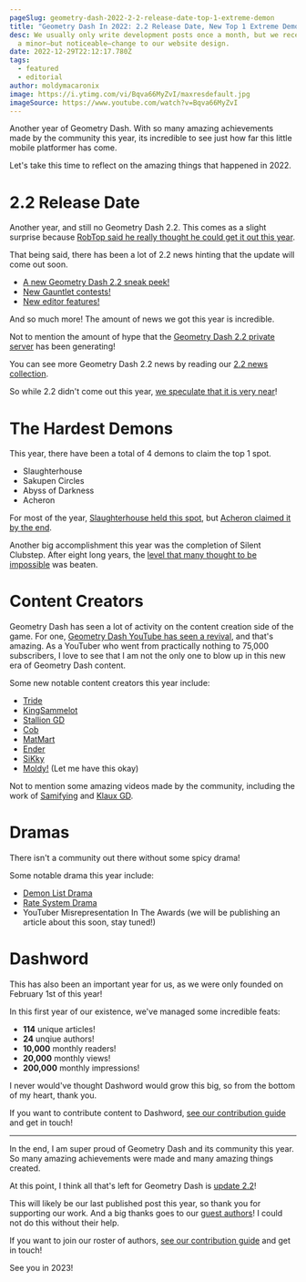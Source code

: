 ```yaml
---
pageSlug: geometry-dash-2022-2-2-release-date-top-1-extreme-demon
title: "Geometry Dash In 2022: 2.2 Release Date, New Top 1 Extreme Demons, & More"
desc: We usually only write development posts once a month, but we recently made
  a minor—but noticeable—change to our website design.
date: 2022-12-29T22:12:17.780Z
tags:
  - featured
  - editorial
author: moldymacaronix
image: https://i.ytimg.com/vi/Bqva66MyZvI/maxresdefault.jpg
imageSource: https://www.youtube.com/watch?v=Bqva66MyZvI
---
```


Another year of Geometry Dash. With so many amazing achievements made by the community this year, its incredible to see just how far this little mobile platformer has come.

Let's take this time to reflect on the amazing things that happened in 2022.

# 2.2 Release Date

Another year, and still no Geometry Dash 2.2. This comes as a slight surprise because [RobTop said he really thought he could get it out this year](/posts/2-2-release-date-confirmed/).

That being said, there has been a lot of 2.2 news hinting that the update will come out soon.

- [A new Geometry Dash 2.2 sneak peek!](/posts/geometry-dash-new-sneak-peek-analysis/)
- [New Gauntlet contests!](/posts/geometry-dash-2-2-world-galaxy-universe-gauntlets/)
- [New editor features!](/posts/robtop-previewed-geometry-dash-2-2-keyframe-system/)

And so much more! The amount of news we got this year is incredible.

Not to mention the amount of hype that the [Geometry Dash 2.2 private server](/posts/geometry-dash-2-2-private-server-download-install/) has been generating!

You can see more Geometry Dash 2.2 news by reading our [2.2 news collection](/categories/2.2/).

So while 2.2 didn't come out this year, [we speculate that it is very near](/posts/geometry-dash-2-2-release-date/)!

# The Hardest Demons

This year, there have been a total of 4 demons to claim the top 1 spot.

- Slaughterhouse
- Sakupen Circles
- Abyss of Darkness
- Acheron

For most of the year, [Slaughterhouse held this spot](/posts/geometry-dash-slaughterhouse-top-1/), but [Acheron claimed it by the end](/posts/breaking-acheron-takes-1-spot-on-geometry-dash-demonlist/).

Another big accomplishment this year was the completion of Silent Clubstep. After eight long years, the [level that many thought to be impossible](/posts/geometry-dash-levels-what-is-the-most-impossible-level-2022/) was beaten.

# Content Creators

Geometry Dash has seen a lot of activity on the content creation side of the game. For one, [Geometry Dash YouTube has seen a revival](/posts/growth-is-not-an-excuse-for-bad-videos/), and that's amazing. As a YouTuber who went from practically nothing to 75,000 subscribers, I love to see that I am not the only one to blow up in this new era of Geometry Dash content.

Some new notable content creators this year include:

- [Tride](https://www.youtube.com/@TrideGD)
- [KingSammelot](https://www.youtube.com/@KingSammelot)
- [Stallion GD](https://www.youtube.com/@StallionGD)
- [Cob](https://www.youtube.com/@Cobgd)
- [MatMart](https://www.youtube.com/@MatMart)
- [Ender](https://www.youtube.com/@EREnder)
- [SiKky](https://www.youtube.com/@SiKky)
- [Moldy!](https://www.youtube.com/@MoldyGD) (Let me have this okay)

Not to mention some amazing videos made by the community, including the work of [Samifying](https://www.youtube.com/@Samifying) and [Klaux GD](https://www.youtube.com/@Klaux).

# Dramas

There isn't a community out there without some spicy drama!

Some notable drama this year include:

- [Demon List Drama](/posts/geometry-dash-the-problem-with-the-demonlist/)
- [Rate System Drama](/posts/popular-geometry-dash-player-stormfly-is-accused-of-harassing-new-creators/)
- YouTuber Misrepresentation In The Awards (we will be publishing an article about this soon, stay tuned!)

# Dashword

This has also been an important year for us, as we were only founded on February 1st of this year!

In this first year of our existence, we've managed some incredible feats:

- **114** unique articles!
- **24** unqiue authors!
- **10,000** monthly readers!
- **20,000** monthly views!
- **200,000** monthly impressions!

I never would've thought Dashword would grow this big, so from the bottom of my heart, thank you.

If you want to contribute content to Dashword, [see our contribution guide](/contribute/) and get in touch!

---

In the end, I am super proud of Geometry Dash and its community this year. So many amazing achievements were made and many amazing things created.

At this point, I think all that's left for Geometry Dash is [update 2.2](/posts/2-2-revolutionary/)!

This will likely be our last published post this year, so thank you for supporting our work. And a big thanks goes to our [guest authors](/authors/)! I could not do this without their help.

If you want to join our roster of authors, [see our contribution guide](/contribute/) and get in touch!

See you in 2023!